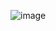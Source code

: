![image](https://github.com/CleentAbis123/SnakeNLadder_MidtermProject/assets/159883501/e65a3a1f-fe89-4532-86a2-29b7c000ca55)
